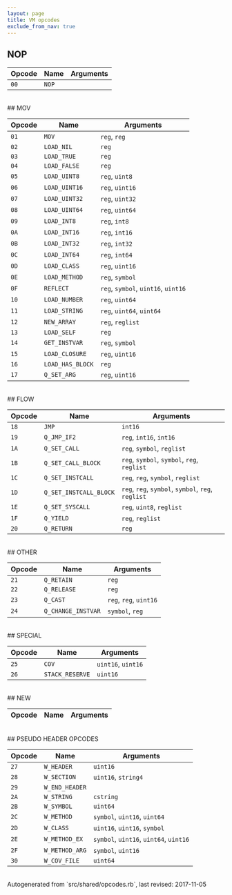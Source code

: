 ```yaml
---
layout: page
title: VM opcodes
exclude_from_nav: true
---
```


## NOP

|Opcode |Name    |Arguments|
|-------|--------|---------|
|`00`|`NOP`||

<br>
## MOV

|Opcode |Name    |Arguments|
|-------|--------|---------|
|`01`|`MOV`|`reg`, `reg`|
|`02`|`LOAD_NIL`|`reg`|
|`03`|`LOAD_TRUE`|`reg`|
|`04`|`LOAD_FALSE`|`reg`|
|`05`|`LOAD_UINT8`|`reg`, `uint8`|
|`06`|`LOAD_UINT16`|`reg`, `uint16`|
|`07`|`LOAD_UINT32`|`reg`, `uint32`|
|`08`|`LOAD_UINT64`|`reg`, `uint64`|
|`09`|`LOAD_INT8`|`reg`, `int8`|
|`0A`|`LOAD_INT16`|`reg`, `int16`|
|`0B`|`LOAD_INT32`|`reg`, `int32`|
|`0C`|`LOAD_INT64`|`reg`, `int64`|
|`0D`|`LOAD_CLASS`|`reg`, `uint16`|
|`0E`|`LOAD_METHOD`|`reg`, `symbol`|
|`0F`|`REFLECT`|`reg`, `symbol`, `uint16`, `uint16`|
|`10`|`LOAD_NUMBER`|`reg`, `uint64`|
|`11`|`LOAD_STRING`|`reg`, `uint64`, `uint64`|
|`12`|`NEW_ARRAY`|`reg`, `reglist`|
|`13`|`LOAD_SELF`|`reg`|
|`14`|`GET_INSTVAR`|`reg`, `symbol`|
|`15`|`LOAD_CLOSURE`|`reg`, `uint16`|
|`16`|`LOAD_HAS_BLOCK`|`reg`|
|`17`|`Q_SET_ARG`|`reg`, `uint16`|

<br>
## FLOW

|Opcode |Name    |Arguments|
|-------|--------|---------|
|`18`|`JMP`|`int16`|
|`19`|`Q_JMP_IF2`|`reg`, `int16`, `int16`|
|`1A`|`Q_SET_CALL`|`reg`, `symbol`, `reglist`|
|`1B`|`Q_SET_CALL_BLOCK`|`reg`, `symbol`, `symbol`, `reg`, `reglist`|
|`1C`|`Q_SET_INSTCALL`|`reg`, `reg`, `symbol`, `reglist`|
|`1D`|`Q_SET_INSTCALL_BLOCK`|`reg`, `reg`, `symbol`, `symbol`, `reg`, `reglist`|
|`1E`|`Q_SET_SYSCALL`|`reg`, `uint8`, `reglist`|
|`1F`|`Q_YIELD`|`reg`, `reglist`|
|`20`|`Q_RETURN`|`reg`|

<br>
## OTHER

|Opcode |Name    |Arguments|
|-------|--------|---------|
|`21`|`Q_RETAIN`|`reg`|
|`22`|`Q_RELEASE`|`reg`|
|`23`|`Q_CAST`|`reg`, `reg`, `uint16`|
|`24`|`Q_CHANGE_INSTVAR`|`symbol`, `reg`|

<br>
## SPECIAL

|Opcode |Name    |Arguments|
|-------|--------|---------|
|`25`|`COV`|`uint16`, `uint16`|
|`26`|`STACK_RESERVE`|`uint16`|

<br>
## NEW

|Opcode |Name    |Arguments|
|-------|--------|---------|

<br>
## PSEUDO HEADER OPCODES

|Opcode |Name    |Arguments|
|-------|--------|---------|
|`27`|`W_HEADER`|`uint16`|
|`28`|`W_SECTION`|`uint16`, `string4`|
|`29`|`W_END_HEADER`||
|`2A`|`W_STRING`|`cstring`|
|`2B`|`W_SYMBOL`|`uint64`|
|`2C`|`W_METHOD`|`symbol`, `uint16`, `uint64`|
|`2D`|`W_CLASS`|`uint16`, `uint16`, `symbol`|
|`2E`|`W_METHOD_EX`|`symbol`, `uint16`, `uint64`, `uint16`|
|`2F`|`W_METHOD_ARG`|`symbol`, `uint16`|
|`30`|`W_COV_FILE`|`uint64`|

<br>
Autogenerated from `src/shared/opcodes.rb`, last revised: 2017-11-05
